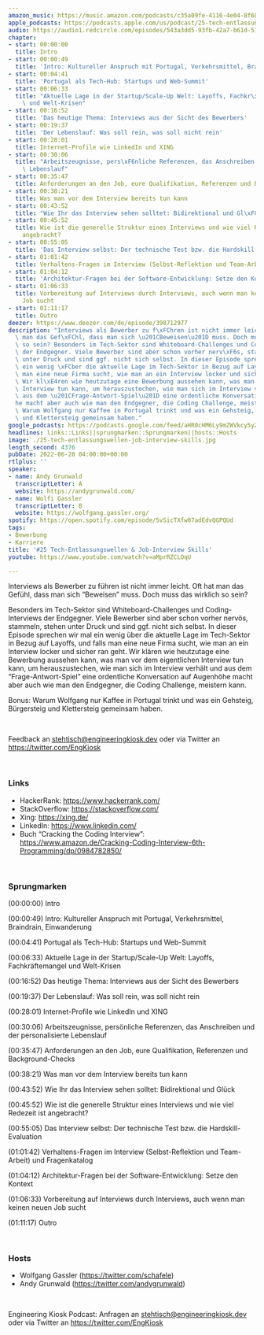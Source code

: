 ```yaml
---
amazon_music: https://music.amazon.com/podcasts/c35a09fe-4116-4e04-8f68-77d61b112e46/episodes/8f536d85-6866-4272-b9e9-605ce637757f/engineering-kiosk-25-tech-entlassungswellen-job-interview-skills
apple_podcasts: https://podcasts.apple.com/us/podcast/25-tech-entlassungswellen-job-interview-skills/id1603082924?i=1000567936094&uo=4
audio: https://audio1.redcircle.com/episodes/543a3dd5-93fb-42a7-b61d-514816f9d4bd/stream.mp3
chapter:
- start: 00:00:00
  title: Intro
- start: 00:00:49
  title: 'Intro: Kultureller Anspruch mit Portugal, Verkehrsmittel, Braindrain, Einwanderung'
- start: 00:04:41
  title: 'Portugal als Tech-Hub: Startups und Web-Summit'
- start: 00:06:33
  title: "Aktuelle Lage in der Startup/Scale-Up Welt: Layoffs, Fachkr\xE4ftemangel\
    \ und Welt-Krisen"
- start: 00:16:52
  title: 'Das heutige Thema: Interviews aus der Sicht des Bewerbers'
- start: 00:19:37
  title: 'Der Lebenslauf: Was soll rein, was soll nicht rein'
- start: 00:28:01
  title: Internet-Profile wie LinkedIn und XING
- start: 00:30:06
  title: "Arbeitszeugnisse, pers\xF6nliche Referenzen, das Anschreiben und der personalisierte\
    \ Lebenslauf"
- start: 00:35:47
  title: Anforderungen an den Job, eure Qualifikation, Referenzen und Background-Checks
- start: 00:38:21
  title: Was man vor dem Interview bereits tun kann
- start: 00:43:52
  title: "Wie Ihr das Interview sehen solltet: Bidirektional und Gl\xFCck"
- start: 00:45:52
  title: Wie ist die generelle Struktur eines Interviews und wie viel Redezeit ist
    angebracht?
- start: 00:55:05
  title: 'Das Interview selbst: Der technische Test bzw. die Hardskill-Evaluation'
- start: 01:01:42
  title: Verhaltens-Fragen im Interview (Selbst-Reflektion und Team-Arbeit) und Fragenkatalog
- start: 01:04:12
  title: 'Architektur-Fragen bei der Software-Entwicklung: Setze den Kontext'
- start: 01:06:33
  title: Vorbereitung auf Interviews durch Interviews, auch wenn man keinen neuen
    Job sucht
- start: 01:11:17
  title: Outro
deezer: https://www.deezer.com/de/episode/398712977
description: "Interviews als Bewerber zu f\xFChren ist nicht immer leicht. Oft hat\
  \ man das Gef\xFChl, dass man sich \u201CBeweisen\u201D muss. Doch muss das wirklich\
  \ so sein? Besonders im Tech-Sektor sind Whiteboard-Challenges und Coding-Interviews\
  \ der Endgegner. Viele Bewerber sind aber schon vorher nerv\xF6s, stammeln, stehen\
  \ unter Druck und sind ggf. nicht sich selbst. In dieser Episode sprechen wir mal\
  \ ein wenig \xFCber die aktuelle Lage im Tech-Sektor in Bezug auf Layoffs, und falls\
  \ man eine neue Firma sucht, wie man an ein Interview locker und sicher ran geht.\
  \ Wir kl\xE4ren wie heutzutage eine Bewerbung aussehen kann, was man vor dem eigentlichen\
  \ Interview tun kann, um herauszustechen, wie man sich im Interview verh\xE4lt und\
  \ aus dem \u201CFrage-Antwort-Spiel\u201D eine ordentliche Konversation auf Augenh\xF6\
  he macht aber auch wie man den Endgegner, die Coding Challenge, meistern kann. Bonus:\
  \ Warum Wolfgang nur Kaffee in Portugal trinkt und was ein Gehsteig, B\xFCrgersteig\
  \ und Klettersteig gemeinsam haben."
google_podcasts: https://podcasts.google.com/feed/aHR0cHM6Ly9mZWVkcy5yZWRjaXJjbGUuY29tLzBlY2ZkZmQ3LWZkYTEtNGMzZC05NTE1LTQ3NjcyN2Y5ZGY1ZQ/episode/YzdhNDA3ZjQtYWM3MS00ZjJkLTllOWMtOTUyMGU5NTdhMjYw?sa=X&ved=2ahUKEwjExMXrgtD4AhVJrnIEHekVANQQkfYCegQIARAF
headlines: links::Links||sprungmarken::Sprungmarken||hosts::Hosts
image: ./25-tech-entlassungswellen-job-interview-skills.jpg
length_second: 4376
pubDate: 2022-06-28 04:00:00+00:00
rtlplus: ''
speaker:
- name: Andy Grunwald
  transcriptLetter: A
  website: https://andygrunwald.com/
- name: Wolfi Gassler
  transcriptLetter: B
  website: https://wolfgang.gassler.org/
spotify: https://open.spotify.com/episode/5vSicTXfw07adEdvQGPQUd
tags:
- Bewerbung
- Karriere
title: '#25 Tech-Entlassungswellen & Job-Interview Skills'
youtube: https://www.youtube.com/watch?v=aMprRZCLOqU

---
```

<p><span>Interviews als Bewerber zu führen ist nicht immer leicht. Oft hat man das Gefühl, dass man sich “Beweisen” muss. Doch muss das wirklich so sein?</span></p><p><span>Besonders im Tech-Sektor sind Whiteboard-Challenges und Coding-Interviews der Endgegner. Viele Bewerber sind aber schon vorher nervös, stammeln, stehen unter Druck und sind ggf. nicht sich selbst. In dieser Episode sprechen wir mal ein wenig über die aktuelle Lage im Tech-Sektor in Bezug auf Layoffs, und falls man eine neue Firma sucht, wie man an ein Interview locker und sicher ran geht. Wir klären wie heutzutage eine Bewerbung aussehen kann, was man vor dem eigentlichen Interview tun kann, um herauszustechen, wie man sich im Interview verhält und aus dem “Frage-Antwort-Spiel” eine ordentliche Konversation auf Augenhöhe macht aber auch wie man den Endgegner, die Coding Challenge, meistern kann.</span></p><p><span>Bonus: Warum Wolfgang nur Kaffee in Portugal trinkt und was ein Gehsteig, Bürgersteig und Klettersteig gemeinsam haben.</span></p><p><br></p><p><span>Feedback an </span><a href="mailto:stehtisch@engineeringkiosk.dev" rel="nofollow">stehtisch@engineeringkiosk.dev</a><span> oder via Twitter an </span><a href="https://twitter.com/EngKiosk" rel="nofollow">https://twitter.com/EngKiosk</a></p><p><br></p><h3 id="links">Links</h3><ul><li><span>HackerRank: </span><a href="https://www.hackerrank.com/" rel="nofollow">https://www.hackerrank.com/</a></li><li><span>StackOverflow: </span><a href="https://stackoverflow.com/" rel="nofollow">https://stackoverflow.com/</a></li><li><span>Xing: </span><a href="https://xing.de/" rel="nofollow">https://xing.de/</a></li><li><span>LinkedIn: </span><a href="https://www.linkedin.com/" rel="nofollow">https://www.linkedin.com/</a></li><li><span>Buch “Cracking the Coding Interview”: </span><a href="https://www.amazon.de/Cracking-Coding-Interview-6th-Programming/dp/0984782850/" rel="nofollow">https://www.amazon.de/Cracking-Coding-Interview-6th-Programming/dp/0984782850/</a></li></ul><p><br></p><h3 id="sprungmarken">Sprungmarken</h3><p><span>(00:00:00) Intro</span></p><p><span>(00:00:49) Intro: Kultureller Anspruch mit Portugal, Verkehrsmittel, Braindrain, Einwanderung</span></p><p><span>(00:04:41) Portugal als Tech-Hub: Startups und Web-Summit</span></p><p><span>(00:06:33) Aktuelle Lage in der Startup/Scale-Up Welt: Layoffs, Fachkräftemangel und Welt-Krisen</span></p><p><span>(00:16:52) Das heutige Thema: Interviews aus der Sicht des Bewerbers</span></p><p><span>(00:19:37) Der Lebenslauf: Was soll rein, was soll nicht rein</span></p><p><span>(00:28:01) Internet-Profile wie LinkedIn und XING</span></p><p><span>(00:30:06) Arbeitszeugnisse, persönliche Referenzen, das Anschreiben und der personalisierte Lebenslauf</span></p><p><span>(00:35:47) Anforderungen an den Job, eure Qualifikation, Referenzen und Background-Checks</span></p><p><span>(00:38:21) Was man vor dem Interview bereits tun kann</span></p><p><span>(00:43:52) Wie Ihr das Interview sehen solltet: Bidirektional und Glück</span></p><p><span>(00:45:52) Wie ist die generelle Struktur eines Interviews und wie viel Redezeit ist angebracht?</span></p><p><span>(00:55:05) Das Interview selbst: Der technische Test bzw. die Hardskill-Evaluation</span></p><p><span>(01:01:42) Verhaltens-Fragen im Interview (Selbst-Reflektion und Team-Arbeit) und Fragenkatalog</span></p><p><span>(01:04:12) Architektur-Fragen bei der Software-Entwicklung: Setze den Kontext</span></p><p><span>(01:06:33) Vorbereitung auf Interviews durch Interviews, auch wenn man keinen neuen Job sucht</span></p><p><span>(01:11:17) Outro</span></p><p><br></p><h3 id="hosts">Hosts</h3><ul><li><span>Wolfgang Gassler (</span><a href="https://twitter.com/schafele" rel="nofollow">https://twitter.com/schafele</a><span>)</span></li><li><span>Andy Grunwald (</span><a href="https://twitter.com/andygrunwald" rel="nofollow">https://twitter.com/andygrunwald</a><span>)</span></li></ul><p><br></p><p><span>Engineering Kiosk Podcast: Anfragen an </span><a href="http://stehtisch@engineeringkiosk.dev" rel="nofollow">stehtisch@engineeringkiosk.dev</a><span> oder via Twitter an </span><a href="https://twitter.com/EngKiosk" rel="nofollow">https://twitter.com/EngKiosk</a></p>